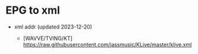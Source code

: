 # EPG to xml

* xml addr (updated 2023-12-20)

  - [WAVVE/TVING/KT]
    https://raw.githubusercontent.com/jassmusic/KLive/master/klive.xml

